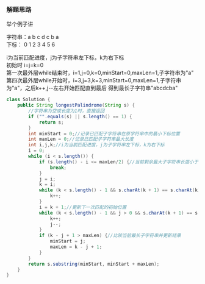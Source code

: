 ### 解题思路

举个例子讲

字符串：a b c d c b a  
下标：  0 1 2 3 4 5 6

i为当前匹配进度，j为子字符串左下标，k为右下标  
初始时 i=j=k=0  
第一次最外层while结束时，i=1,j=0,k=0,minStart=0,maxLen=1,子字符串为"a"  
第四次最外层while开始时，i=3,j=3,k=3,minStart=0,maxLen=1,子字符串为"a"，之后k++,j--左右开始匹配直到最后
得到最长子字符串"abcdcba"



```java
class Solution {
    public String longestPalindrome(String s) {
        //字符串为空或长度为1时，直接返回
        if ("".equals(s) || s.length() == 1) {
            return s;
        }
        int minStart = 0;//记录已匹配子字符串在原字符串中的最小下标位置
        int maxLen = 0;//记录已匹配子字符串最大长度
        int i,j,k;//i为当前匹配进度，j为子字符串左下标，k为右下标
        i = 0;
        while (i < s.length()) {
            if (s.length() - i <= maxLen/2) {//当前剩余最大子字符串长度小于等于已匹配子字符串长度时退出匹配循环
                break;
            }
            j = i;
            k = i;
            while (k < s.length() - 1 && s.charAt(k + 1) == s.charAt(k)) {//使初始匹配字符串达到最长
                k++;
            }
            i = k + 1;//更新下一次匹配的初始位置
            while (k < s.length() - 1 && j > 0 && s.charAt(k + 1) == s.charAt(j - 1)) {//子字符串同时向左右扩展匹配，使长度达到最长
                k++;
                j--;
            }
            if (k - j + 1 > maxLen) {//比较当前最长子字符串并更新结果
                minStart = j;
                maxLen = k - j + 1;
            }
        }
        return s.substring(minStart, minStart + maxLen);
    }
}
```